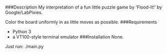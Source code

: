 ###Description
My interpretation of a fun little puzzle game by 'Flood-It!' by Google/LabPixies.

Color the board uniformly in as little moves as possible.
###Requirements
* Python 3
* a VT100-style terminal emulator
###Installation
None.

Just run: ./main.py
